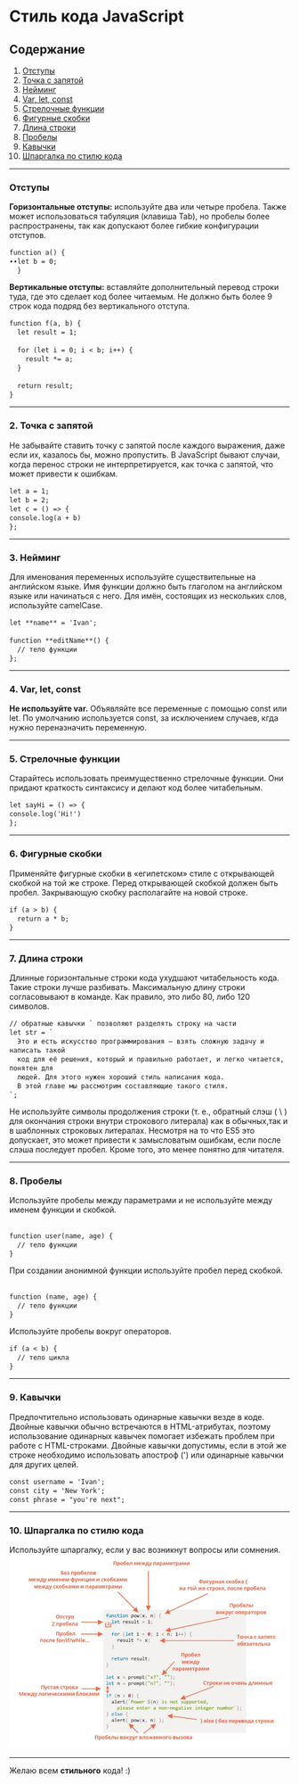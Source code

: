 # Стиль кода JavaScript
## Содержание ##
1. [Отступы](#Отступы)
2. [Точка с запятой](#Точка_с_запятой)
3. [Нейминг](#Нейминг)
4. [Var, let, const](#Var,let,const)
5. [Стрелочные функции](#Стрелочные_функции)
6. [Фигурные скобки](#Фигурные_скобки)
7. [Длина строки](#Длина_строки)
8. [Пробелы](#Пробелы)
9. [Кавычки](#Кавычки)
10. [Шпаргалка по стилю кода](#Шпаргалка_по_стилю_кода)
***

### Отступы ###

**Горизонтальные отступы:** используйте два или четыре пробела. Также может использоваться табуляция (клавиша Tab), но пробелы более распространены, так как допускают более гибкие конфигурации отступов.  
```
function а() {
∙∙let b = 0;
  }
``` 
**Вертикальные отступы:** вставляйте дополнительный перевод строки туда, где это сделает код более читаемым. Не должно быть более 9 строк кода подряд без вертикального отступа. 
```
function f(a, b) {
  let result = 1;
  
  for (let i = 0; i < b; i++) {
    result *= a;
  }
 
  return result;
}
```
***
### 2. Точка с запятой ###

Не забывайте ставить точку с запятой после каждого выражения, даже если их, казалось бы, можно пропустить. В JavaScript бывают случаи, когда перенос строки не интерпретируется, как точка с запятой, что может привести к ошибкам.
```
let a = 1;
let b = 2;
let c = () => {
console.log(a + b)
};
```
***
### 3. Нейминг ###

Для именования переменных используйте существительные на английском языке.
Имя функции должно быть глаголом на английском языке или начинаться с него. Для имён, состоящих из нескольких слов, используйте camelCase.
```
let **name** = 'Ivan'; 

function **editName**() {
  // тело функции
};
```
***
### 4. Var, let, const ###

**Не используйте var.** Объявляйте все переменные с помощью const или let. По умолчанию используется const, за исключением случаев, кгда нужно переназначить переменную. 
***
### 5. Стрелочные функции ###

Старайтесь использовать преимущественно стрелочные функции. Они придают краткость синтаксису и делают код более читабельным.
```
let sayHi = () => {
console.log('Hi!')
};
```
***
### 6. Фигурные скобки ###
Применяйте фигурные скобки в «египетском» стиле с открывающей скобкой на той же строке. Перед открывающей скобкой должен быть пробел. Закрывающую скобку располагайте на новой строке.
```
if (a > b) {
  return a * b;
}
```
***
### 7. Длина строки ###
Длинные горизонтальные строки кода ухудшают читабельность кода. Такие строки лучше разбивать.
Максимальную длину строки согласовывают в команде. Как правило, это либо 80, либо 120 символов.
```
// обратные кавычки ` позволяют разделять строку на части
let str = `
  Это и есть искусство программирования – взять сложную задачу и написать такой
  код для её решения, который и правильно работает, и легко читается, понятен для 
  людей. Для этого нужен хороший стиль написания кода.
  В этой главе мы рассмотрим составляющие такого стиля.
`;
```
Не используйте символы продолжения строки (т. е., обратный слэш ( \ ) для окончания строки внутри строкового литерала) как в обычных,так и в шаблонных строковых литералах. Несмотря на то что ES5 это допускает, это может привести к замысловатым ошибкам, если после слэша последует пробел. Кроме того, это менее понятно для читателя.
***
### 8. Пробелы ###
Используйте пробелы между параметрами и не используйте между именем функции и скобкой.
```

function user(name, age) {
  // тело функции
}
```
При создании анонимной функции используйте пробел перед скобкой.
```

function (name, age) {
  // тело функции
}
```
Используйте пробелы вокруг операторов.
```
if (a < b) {
  // тело цикла
}
```
***
### 9. Кавычки ###
Предпочтительно использовать одинарные кавычки везде в коде. Двойные кавычки обычно встречаются в HTML-атрибутах, поэтому использование одинарных кавычек помогает избежать проблем при работе с HTML-строками. Двойные кавычки допустимы, если в этой же строке необходимо использовать апостроф (') или одинарные кавычки для других целей.

```
const username = 'Ivan';
const city = 'New York';
const phrase = "you're next";
```
***
### 10. Шпаргалка по стилю кода ###
Используйте шпаргалку, если у вас возникнут вопросы или сомнения. 
![Шпаргалка с правилами синтаксиса](/img.jpg)
***
Желаю всем **стильного** кода! :)
